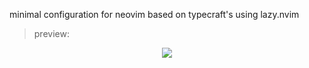 minimal configuration for neovim based on typecraft's
using lazy.nvim

>preview:

<div align = center>

<img src="https://raw.githubusercontent.com/hashbangs/nvim/main/assets/screencap.png">

</div>

